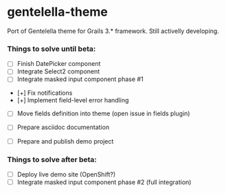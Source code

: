 # gentelella-theme
Port of Gentelella theme for Grails 3.* framework.
Still activelly developing.

### Things to solve until beta:

- [ ] Finish DatePicker component
- [ ] Integrate Select2 component
- [ ] Integrate masked input component phase #1
- [+] Fix notifications
- [+] Implement field-level error handling
- [ ] Move fields definition into theme (open issue in fields plugin)
- [ ] Prepare asciidoc documentation
- [ ] Prepare and publish demo project


### Things to solve after beta:
- [ ] Deploy live demo site (OpenShift?)
- [ ] Integrate masked input component phase #2 (full integration)